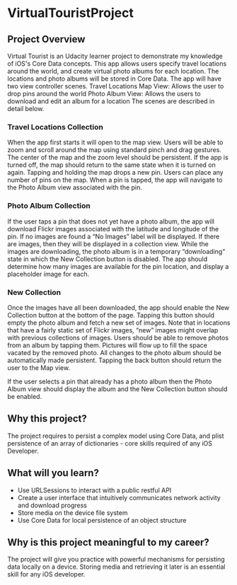 # VirtualTouristProject

## Project Overview

Virtual Tourist is an Udacity learner project to demonstrate my knowledge of iOS's Core Data concepts. This app allows users specify travel locations around the world, and create virtual photo albums for each location. The locations and photo albums will be stored in Core Data.
The app will have two view controller scenes.
Travel Locations Map View: Allows the user to drop pins around the world
Photo Album View: Allows the users to download and edit an album for a location
The scenes are described in detail below.


### Travel Locations Collection

When the app first starts it will open to the map view. Users will be able to zoom and scroll around the map using standard pinch and drag gestures.
The center of the map and the zoom level should be persistent. If the app is turned off, the map should return to the same state when it is turned on again.
Tapping and holding the map drops a new pin. Users can place any number of pins on the map.
When a pin is tapped, the app will navigate to the Photo Album view associated with the pin.

### Photo Album Collection

If the user taps a pin that does not yet have a photo album, the app will download Flickr images associated with the latitude and longitude of the pin.
If no images are found a “No Images” label will be displayed.
If there are images, then they will be displayed in a collection view.
While the images are downloading, the photo album is in a temporary “downloading” state in which the New Collection button is disabled. The app should determine how many images are available for the pin location, and display a placeholder image for each.

### New Collection

Once the images have all been downloaded, the app should enable the New Collection button at the bottom of the page. Tapping this button should empty the photo album and fetch a new set of images. Note that in locations that have a fairly static set of Flickr images, “new” images might overlap with previous collections of images.
Users should be able to remove photos from an album by tapping them. Pictures will flow up to fill the space vacated by the removed photo.
All changes to the photo album should be automatically made persistent.
Tapping the back button should return the user to the Map view.

If the user selects a pin that already has a photo album then the Photo Album view should display the album and the New Collection button should be enabled.

## Why this project?
The project requires to persist a complex model using Core Data, and plist persistence of an array of dictionaries - core skills required of any iOS Developer.

## What will you learn?
* Use URLSessions to interact with a public restful API
* Create a user interface that intuitively communicates network activity and download progress
* Store media on the device file system
* Use Core Data for local persistence of an object structure

## Why is this project meaningful to my career?
The project will give you practice with powerful mechanisms for persisting data locally on a device. Storing media and retrieving it later is an essential skill for any iOS developer.

